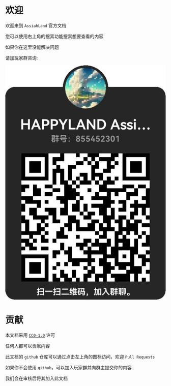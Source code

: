 # 欢迎

欢迎来到 `AssiahLand` 官方文档

您可以使用右上角的搜索功能搜索想要查看的内容

如果你在这里没能解决问题

请加玩家群咨询: 

![QQ 群](assets/qq_group.jpg)

# 贡献

本文档采用 [`CC0-1.0`](https://creativecommons.org/publicdomain/zero/1.0/deed.zh) 许可

任何人都可以贡献内容

此文档的 `github` 仓库可以通过点击左上角的图标访问，欢迎 `Pull Requests`

如果你不会使用 `github`，可以加入玩家群并向群主提交你的内容

我们会在审核后将其加入此文档
